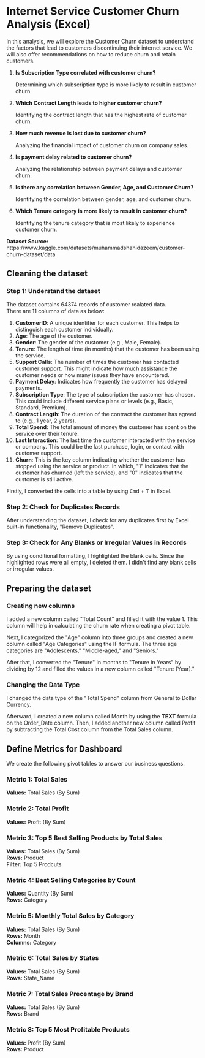 # Internet Service Customer Churn Analysis (Excel)

<p>In this analysis, we will explore the Customer Churn dataset to understand the factors that lead to customers discontinuing their internet service. We will also offer recommendations on how to reduce churn and retain customers.</p>

<ol>
  <li><b>Is Subscription Type correlated with customer churn?</b>
      <p>Determining which subscription type is more likely to result in customer churn.</p>
  </li>
  <li><b>Which Contract Length leads to higher customer churn?</b>
    <p>Identifying the contract length that has the highest rate of customer churn.</p>
  </li>
  <li><b>How much revenue is lost due to customer churn?</b>
      <p>Analyzing the financial impact of customer churn on company sales.</p>
  </li>
  <li><b>Is payment delay related to customer churn?</b>
    <p>Analyzing the relationship between payment delays and customer churn.</p>
  </li>
  <li><b>Is there any correlation between Gender, Age, and Customer Churn?</b>
    <p>Identifying the correlation between gender, age, and customer churn.</p>
  </li>
  <li><b>Which Tenure category is more likely to result in customer churn?</b>
    <p>Identifying the tenure category that is most likely to experience customer churn.</p>
  </li>
</ol>

<p><b>Dataset Source: </b>https://www.kaggle.com/datasets/muhammadshahidazeem/customer-churn-dataset/data</p>
 
## Cleaning the dataset
### Step 1: Understand the dataset

<p>The dataset contains 64374 records of customer realated data. <br>There are 11 columns of data as below: </p>

<ol>
  <li><b>CustomerID</b>: A unique identifier for each customer. This helps to distinguish each customer individually.</li>
  <li><b>Age</b>: The age of the customer.</li>
  <li><b>Gender</b>: The gender of the customer (e.g., Male, Female).</li>
  <li><b>Tenure</b>: The length of time (in months) that the customer has been using the service.</li>
  <li><b>Support Calls</b>: The number of times the customer has contacted customer support. This might indicate how much assistance the customer needs or how many issues they have encountered.</li>
  <li><b>Payment Delay</b>: Indicates how frequently the customer has delayed payments.</li>
  <li><b>Subscription Type</b>: The type of subscription the customer has chosen. This could include different service plans or levels (e.g., Basic, Standard, Premium).</li>
  <li><b>Contract Length</b>: The duration of the contract the customer has agreed to (e.g., 1 year, 2 years).</li>
  <li><b>Total Spend</b>: The total amount of money the customer has spent on the service over their tenure.</li>
  <li><b>Last Interaction</b>: The last time the customer interacted with the service or company. This could be the last purchase, login, or contact with customer support.</li>
  <li><b>Churn</b>: This is the key column indicating whether the customer has stopped using the service or product. In which, "1" indicates that the customer has churned (left the service), and "0" indicates that the customer is still active.</li>
</ol>

<p>Firstly, I converted the cells into a table by using <kbd>Cmd</kbd> + <kbd>T</kbd> in Excel.</p>

### Step 2: Check for Duplicates Records

<p>After understanding the dataset, I check for any duplicates first by Excel built-in functionality, "Remove Duplicates".</p>

### Step 3: Check for Any Blanks or Irregular Values in Records

<p>By using conditional formatting, I highlighted the blank cells. Since the highlighted rows were all empty, I deleted them. I didn't find any blank cells or irregular values.</p>

## Preparing the dataset
### Creating new columns

<p>I added a new column called "Total Count" and filled it with the value 1. This column will help in calculating the churn rate when creating a pivot table.</p>
<p>Next, I categorized the "Age" column into three groups and created a new column called "Age Categories" using the IF formula. The three age categories are "Adolescents," "Middle-aged," and "Seniors."</p>
<p>After that, I converted the "Tenure" in months to "Tenure in Years" by dividing by 12 and filled the values in a new column called "Tenure (Year)."</p>

### Changing the Data Type
<p>I changed the data type of the "Total Spend" column from General to Dollar Currency.</p>

<p>Afterward, I created a new column called Month by using the <b>TEXT</b> formula on the Order_Date column. Then, I added another new column called Profit by subtracting the Total Cost column from the Total Sales column.</p>

## Define Metrics for Dashboard
<p>We create the following pivot tables to answer our business questions.</p>

### Metric 1: Total Sales
<b>Values:</b> Total Sales (By Sum)

### Metric 2: Total Profit
<b>Values:</b> Profit (By Sum)

### Metric 3: Top 5 Best Selling Products by Total Sales
<b>Values:</b> Total Sales (By Sum)<br>
<b>Rows:</b> Product<br>
<b>Filter:</b> Top 5 Prodcuts<br>

### Metric 4: Best Selling Categories by Count
<b>Values:</b> Quantity (By Sum)<br>
<b>Rows:</b> Category<br>

### Metric 5: Monthly Total Sales by Category
<b>Values:</b> Total Sales (By Sum)<br>
<b>Rows:</b> Month<br>
<b>Columns:</b> Category<br>

### Metric 6: Total Sales by States
<b>Values:</b> Total Sales (By Sum)<br>
<b>Rows:</b> State_Name<br>

### Metric 7: Total Sales Precentage by Brand
<b>Values:</b> Total Sales (By Sum)<br>
<b>Rows:</b> Brand<br>

### Metric 8: Top 5 Most Profitable Products
<b>Values:</b> Profit (By Sum)<br>
<b>Rows:</b> Product<br>


